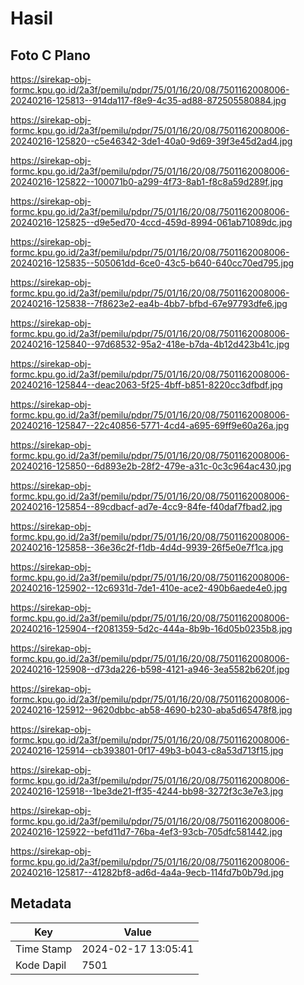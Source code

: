 # Hasil

## Foto C Plano

https://sirekap-obj-formc.kpu.go.id/2a3f/pemilu/pdpr/75/01/16/20/08/7501162008006-20240216-125813--914da117-f8e9-4c35-ad88-872505580884.jpg

https://sirekap-obj-formc.kpu.go.id/2a3f/pemilu/pdpr/75/01/16/20/08/7501162008006-20240216-125820--c5e46342-3de1-40a0-9d69-39f3e45d2ad4.jpg

https://sirekap-obj-formc.kpu.go.id/2a3f/pemilu/pdpr/75/01/16/20/08/7501162008006-20240216-125822--100071b0-a299-4f73-8ab1-f8c8a59d289f.jpg

https://sirekap-obj-formc.kpu.go.id/2a3f/pemilu/pdpr/75/01/16/20/08/7501162008006-20240216-125825--d9e5ed70-4ccd-459d-8994-061ab71089dc.jpg

https://sirekap-obj-formc.kpu.go.id/2a3f/pemilu/pdpr/75/01/16/20/08/7501162008006-20240216-125835--505061dd-6ce0-43c5-b640-640cc70ed795.jpg

https://sirekap-obj-formc.kpu.go.id/2a3f/pemilu/pdpr/75/01/16/20/08/7501162008006-20240216-125838--7f8623e2-ea4b-4bb7-bfbd-67e97793dfe6.jpg

https://sirekap-obj-formc.kpu.go.id/2a3f/pemilu/pdpr/75/01/16/20/08/7501162008006-20240216-125840--97d68532-95a2-418e-b7da-4b12d423b41c.jpg

https://sirekap-obj-formc.kpu.go.id/2a3f/pemilu/pdpr/75/01/16/20/08/7501162008006-20240216-125844--deac2063-5f25-4bff-b851-8220cc3dfbdf.jpg

https://sirekap-obj-formc.kpu.go.id/2a3f/pemilu/pdpr/75/01/16/20/08/7501162008006-20240216-125847--22c40856-5771-4cd4-a695-69ff9e60a26a.jpg

https://sirekap-obj-formc.kpu.go.id/2a3f/pemilu/pdpr/75/01/16/20/08/7501162008006-20240216-125850--6d893e2b-28f2-479e-a31c-0c3c964ac430.jpg

https://sirekap-obj-formc.kpu.go.id/2a3f/pemilu/pdpr/75/01/16/20/08/7501162008006-20240216-125854--89cdbacf-ad7e-4cc9-84fe-f40daf7fbad2.jpg

https://sirekap-obj-formc.kpu.go.id/2a3f/pemilu/pdpr/75/01/16/20/08/7501162008006-20240216-125858--36e36c2f-f1db-4d4d-9939-26f5e0e7f1ca.jpg

https://sirekap-obj-formc.kpu.go.id/2a3f/pemilu/pdpr/75/01/16/20/08/7501162008006-20240216-125902--12c6931d-7de1-410e-ace2-490b6aede4e0.jpg

https://sirekap-obj-formc.kpu.go.id/2a3f/pemilu/pdpr/75/01/16/20/08/7501162008006-20240216-125904--f2081359-5d2c-444a-8b9b-16d05b0235b8.jpg

https://sirekap-obj-formc.kpu.go.id/2a3f/pemilu/pdpr/75/01/16/20/08/7501162008006-20240216-125908--d73da226-b598-4121-a946-3ea5582b620f.jpg

https://sirekap-obj-formc.kpu.go.id/2a3f/pemilu/pdpr/75/01/16/20/08/7501162008006-20240216-125912--9620dbbc-ab58-4690-b230-aba5d65478f8.jpg

https://sirekap-obj-formc.kpu.go.id/2a3f/pemilu/pdpr/75/01/16/20/08/7501162008006-20240216-125914--cb393801-0f17-49b3-b043-c8a53d713f15.jpg

https://sirekap-obj-formc.kpu.go.id/2a3f/pemilu/pdpr/75/01/16/20/08/7501162008006-20240216-125918--1be3de21-ff35-4244-bb98-3272f3c3e7e3.jpg

https://sirekap-obj-formc.kpu.go.id/2a3f/pemilu/pdpr/75/01/16/20/08/7501162008006-20240216-125922--befd11d7-76ba-4ef3-93cb-705dfc581442.jpg

https://sirekap-obj-formc.kpu.go.id/2a3f/pemilu/pdpr/75/01/16/20/08/7501162008006-20240216-125817--41282bf8-ad6d-4a4a-9ecb-114fd7b0b79d.jpg


## Metadata

| Key        | Value               |
| ---------- | ------------------- |
| Time Stamp | 2024-02-17 13:05:41 |
| Kode Dapil | 7501                |



